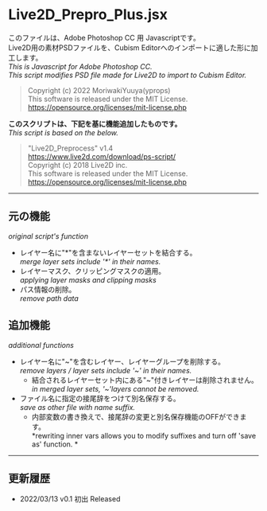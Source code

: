 # Live2D_Prepro_Plus.jsx

このファイルは、Adobe Photoshop CC 用 Javascriptです。  
Live2D用の素材PSDファイルを、Cubism Editorへのインポートに適した形に加工します。  
*This is Javascript for Adobe Photoshop CC.  
This script modifies PSD file made for Live2D to import to Cubism Editor.*

>Copyright (c) 2022 MoriwakiYuuya(yprops)  
>This software is released under the MIT License.  
>https://opensource.org/licenses/mit-license.php

**このスクリプトは、下記を基に機能追加したものです。**  
*This script is based on the below.*

>"Live2D_Preprocess" v1.4  
>https://www.live2d.com/download/ps-script/  
>Copyright (c) 2018 Live2D inc.  
>This software is released under the MIT License.  
>https://opensource.org/licenses/mit-license.php  


---------


## 元の機能
*original script's function*

- レイヤー名に"\*"を含まないレイヤーセットを結合する。  
  *merge layer sets include '\*' in their names.*
- レイヤーマスク、クリッピングマスクの適用。  
  *applying layer masks and clipping masks*
- パス情報の削除。  
  *remove path data*

## 追加機能
*additional functions*

- レイヤー名に"\~"を含むレイヤー、レイヤーグループを削除する。  
  *remove layers / layer sets include '\~' in their names.*
  - 結合されるレイヤーセット内にある"\~"付きレイヤーは削除されません。  
    *in merged layer sets, '\~'layers cannot be removed.*
- ファイル名に指定の接尾辞をつけて別名保存する。  
  *save as other file with name suffix.*  
  - 内部変数の書き換えで、接尾辞の変更と別名保存機能のOFFができます。  
    *rewriting inner vars allows you to modify suffixes and turn off 'save as' function. *


---------


## 更新履歴
- 2022/03/13 v0.1 初出 Released

